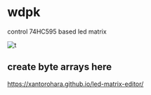 wdpk 
=======

control 74HC595 based led matrix

![t](https://i.imgur.com/d9sGhXq.jpg)

create byte arrays here
-------
https://xantorohara.github.io/led-matrix-editor/
